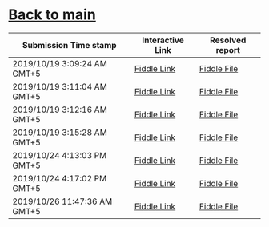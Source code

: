 # [Back to main](https://github.com/glaghari/database-assignement-2019)
|Submission Time stamp          | Interactive Link                                                                              | Resolved report                                                                              |
| ----------------------------- | --------------------------------------------------------------------------------------------- | -------------------------------------------------------------------------------------------- |
| 2019/10/19 3:09:24 AM GMT+5 | [Fiddle Link](https://dbfiddle.uk/?rdbms=oracle_11.2&fiddle=b80c071008f4c6235a8da1d176a2a707) | [Fiddle File](processed/csm-71/b80c071008f4c6235a8da1d176a2a707.md) |
| 2019/10/19 3:11:04 AM GMT+5 | [Fiddle Link](https://dbfiddle.uk/?rdbms=oracle_11.2&fiddle=993496521f54ec818b48f53d53160f6c) | [Fiddle File](processed/csm-71/993496521f54ec818b48f53d53160f6c.md) |
| 2019/10/19 3:12:16 AM GMT+5 | [Fiddle Link](https://dbfiddle.uk/?rdbms=oracle_11.2&fiddle=89f1d833895e209b22f9bc726e0784d3) | [Fiddle File](processed/csm-71/89f1d833895e209b22f9bc726e0784d3.md) |
| 2019/10/19 3:15:28 AM GMT+5 | [Fiddle Link](https://dbfiddle.uk/?rdbms=oracle_11.2&fiddle=96529747b640964460610bdb68077dd6) | [Fiddle File](processed/csm-71/96529747b640964460610bdb68077dd6.md) |
| 2019/10/24 4:13:03 PM GMT+5 | [Fiddle Link](https://dbfiddle.uk/?rdbms=oracle_11.2&fiddle=59d59974d543f148da50178d84b007a8) | [Fiddle File](processed/csm-71/59d59974d543f148da50178d84b007a8.md) |
| 2019/10/24 4:17:02 PM GMT+5 | [Fiddle Link](https://dbfiddle.uk/?rdbms=oracle_11.2&fiddle=5df7137aaee7891b22fcdf6c6289db99) | [Fiddle File](processed/csm-71/5df7137aaee7891b22fcdf6c6289db99.md) |
| 2019/10/26 11:47:36 AM GMT+5 | [Fiddle Link](https://dbfiddle.uk/?rdbms=oracle_11.2&fiddle=eb3b04e30652a9b20b8afe2b11a3002f) | [Fiddle File](processed/csm-71/eb3b04e30652a9b20b8afe2b11a3002f.md) |
